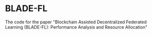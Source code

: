 # BLADE-FL
The code for the paper "Blockchain Assisted Decentralized Federated Learning (BLADE-FL): Performance Analysis and Resource Allocation"
